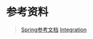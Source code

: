 # 参考资料
> [Spring参考文档](https://docs.spring.io/spring-framework/docs/current/reference/html/)
> [Integration](https://docs.spring.io/spring-framework/docs/current/reference/html/integration.html#spring-integration)

